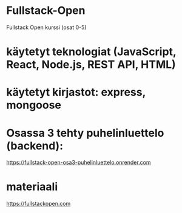 # Fullstack-Open
Fullstack Open kurssi (osat 0-5)

# käytetyt teknologiat (JavaScript, React, Node.js, REST API, HTML)
# käytetyt kirjastot: express, mongoose
# Osassa 3 tehty puhelinluettelo (backend): 
https://fullstack-open-osa3-puhelinluettelo.onrender.com

# materiaali
https://fullstackopen.com
